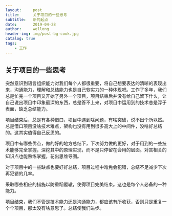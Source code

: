 ```yaml
---
layout:     post
title:      关于项目的一些思考
subtitle:   新的起点
date:       2019-04-28
author:     wellong
header-img: img/post-bg-cook.jpg
catalog: true
tags:
    - 工作
---
```

## 关于项目的一些思考

突然意识到语言组织能力对我们每个人都很重要，将自己想要表达的清晰的表现出来，沟通能力，理解和总结能力也是自己软实力的一种体现吧。工作了多年，我们总是忙完一个项目又开始了另外一个项目，项目结束后并没有给自己留下什么，让自己说出项目中印象最深的东西，总是答不上来，对项目中运用到的技术总是浮于表面，缺乏总结能力。



项目结束后，总是有各种借口，项目中遇到啥问题，有啥突破，说不出个所以然。总是借口项目没啥技术难点，架构也没有用到很多高大上的中间件，没啥好总结的。这其实值得自己反思的。



项目中有哪些优点，做的好的地方总结下，下次努力做的更好，对于用到的一些技术能够完全掌握，深挖其中的原理实现，而不是只停留在会用的层面。对其相关的知识点也能熟练掌握，花出思维导图。



对于项目中的一些缺点也要好好总结，项目过程中难免会犯错，总结不足减少下次再犯错的几率。

采取哪些相应的措施以防重蹈覆辙，使得项目完美结束。这也是每个人必备的一种能力。



项目结束，我们不管是技术能力还是沟通能力，都应该有所收获，否则只是重复一个个项目，那太没有啥意思了。总结使我们进步。
